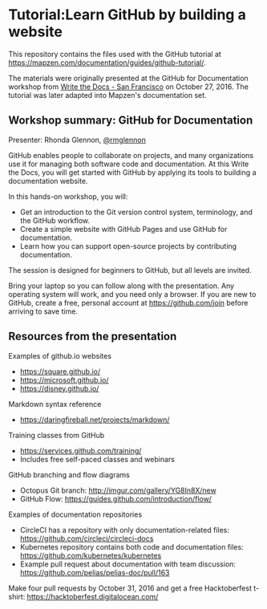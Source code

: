 # Tutorial:Learn GitHub by building a website

This repository contains the files used with the GitHub tutorial at https://mapzen.com/documentation/guides/github-tutorial/.

The materials were originally presented at the GitHub for Documentation workshop from [Write the Docs - San Francisco](https://www.meetup.com/Write-the-Docs-SF/events/234679051/) on October 27, 2016. The tutorial was later adapted into Mapzen's documentation set.

## Workshop summary: GitHub for Documentation

Presenter: Rhonda Glennon, [@rmglennon](https://github.com/rmglennon)

GitHub enables people to collaborate on projects, and many organizations use it for managing both software code and documentation. At this Write the Docs, you will get started with GitHub by applying its tools to building a documentation website.

In this hands-on workshop, you will:

- Get an introduction to the Git version control system, terminology, and the GitHub workflow. 
- Create a simple website with GitHub Pages and use GitHub for documentation. 
- Learn how you can support open-source projects by contributing documentation.

The session is designed for beginners to GitHub, but all levels are invited.

Bring your laptop so you can follow along with the presentation. Any operating system will work, and you need only a browser. If you are new to GitHub, create a free, personal account at https://github.com/join before arriving to save time.

## Resources from the presentation

Examples of github.io websites

- https://square.github.io/
- https://microsoft.github.io/
- https://disney.github.io/

Markdown syntax reference

- https://daringfireball.net/projects/markdown/

Training classes from GitHub

- https://services.github.com/training/
- Includes free self-paced classes and webinars

GitHub branching and flow diagrams
- Octopus Git branch: http://imgur.com/gallery/YG8In8X/new
- GitHub Flow: https://guides.github.com/introduction/flow/

Examples of documentation repositories

- CircleCI has a repository with only documentation-related files: https://github.com/circleci/circleci-docs
- Kubernetes repository contains both code and documentation files: https://github.com/kubernetes/kubernetes
- Example pull request about documentation with team discussion: https://github.com/pelias/pelias-doc/pull/163

Make four pull requests by October 31, 2016 and get a free Hacktoberfest t-shirt: https://hacktoberfest.digitalocean.com/
